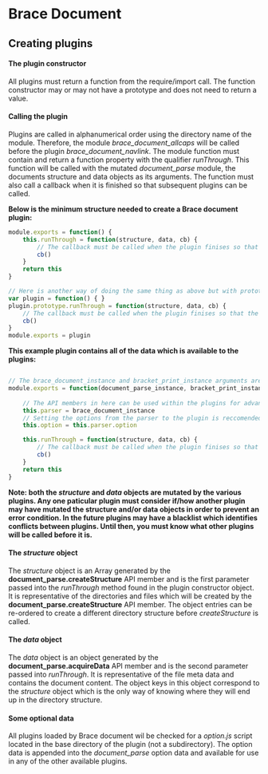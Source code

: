 # Brace Document
## Creating plugins

#### The plugin constructor
All plugins must return a function from the require/import call. The function constructor may or may not have a prototype and does not need to return a value.

#### Calling the plugin
Plugins are called in alphanumerical order using the directory name of the module. Therefore, the module *brace_document_allcaps* will be called before the plugin *brace_document_navlink*. 
The module function must contain and return a function property with the qualifier *runThrough*. This function will be called with the mutated *document_parse* module, the documents structure and data objects as its arguments. The function must also call a callback when it is finished so that subsequent plugins can be called.

**Below is the minimum structure needed to create a Brace document plugin:**
```javascript
module.exports = function() {
	this.runThrough = function(structure, data, cb) {
		// The callback must be called when the plugin finises so that the other plugins are called.	
		cb()
	}
	return this
}

// Here is another way of doing the same thing as above but with prototypes
var plugin = function() { }
plugin.prototype.runThrough = function(structure, data, cb) {
	// The callback must be called when the plugin finises so that the other plugins are called.	
	cb()
}
module.exports = plugin
```

**This example plugin contains all of the data which is available to the plugins:**
```javascript

// The brace_document_instance and bracket_print_instance arguments are optional but it is recommeded to save these to the plugin constructor like below.
module.exports = function(document_parse_instance, bracket_print_instance) {
	
	// The API members in here can be used within the plugins for advanced usage.
	this.parser = brace_document_instance
	// Setting the options from the parser to the plugin is reccomended sense the option data collected from all of the plugins will be available in it.
	this.option = this.parser.option

	this.runThrough = function(structure, data, cb) {
		// The callback must be called when the plugin finises so that the other plugins are called.	
		cb()
	}
	return this
}
```

**Note: both the *structure* and *data* objects are mutated by the various plugins. Any one paticular plugin must consider if/how another plugin may have mutated the structure and/or data objects in order to prevent an error condition. In the future plugins may have a blacklist which identifies conflicts between plugins. Until then, you must know what other plugins will be called before it is.**

#### The *structure* object
The *structure* object is an Array generated by the **document_parse.createStructure** API member and is the first parameter passed into the *runThrough* method found in the plugin constructor object. It is representative of the directories and files which will be created by the **document_parse.createStructure** API member. The object entries can be re-ordered to create a different directory structure before *createStructure* is called.

#### The *data* object
The *data* object is an object generated by the **document_parse.acquireData** API member and is the second parameter passed into *runThrough*. It is representative of the file meta data and contains the document content. The object keys in this object correspond to the *structure* object which is the only way of knowing where they will end up in the directory structure.

#### Some optional data
All plugins loaded by Brace document wil be checked for a *option.js* script located in the base directory of the plugin (not a subdirectory). The option data is appended into the *document_parse* option data and available for use in any of the other available plugins.  


